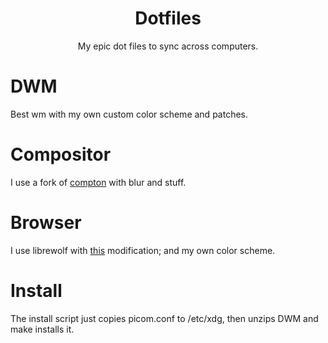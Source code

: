 <h1 align="center">Dotfiles</h1>
<p align="center">My epic dot files to sync across computers.</p>

# DWM
Best wm with my own custom color scheme and patches.

# Compositor
I use a fork of [compton](https://github.com/tryone144/compton) with blur and stuff.

# Browser
I use librewolf with [this](https://github.com/mut-ex/minimal-functional-fox) modification; and my own color scheme.

# Install
The install script just copies picom.conf to /etc/xdg, then unzips DWM and make installs it.

